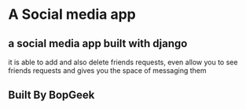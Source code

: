 # A Social media app

## a social media app built with django

it is able to add and also delete friends requests,
even allow you to see friends requests
and gives you the space of messaging them


<h2>Built By BopGeek</h2>